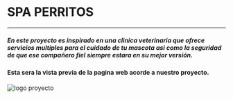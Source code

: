 # SPA PERRITOS
---------------------------
##### En este proyecto es inspirado en una clinica veterinaria que ofrece servicios multiples para el cuidado de tu mascota asi como la seguridad de que ese compañero fiel siempre estara en su mejor versión.

#### Esta sera la vista previa de la pagina web acorde a nuestro proyecto.

![logo proyecto](https://1.bp.blogspot.com/-x4RvZgIET7Q/X5GC40Ir2BI/AAAAAAAAGL0/6QX8j6ePXN4aEtKegYCIrP6HEMjSwJU6QCLcBGAsYHQ/w629-h334/ProyectoBI.PNG)
